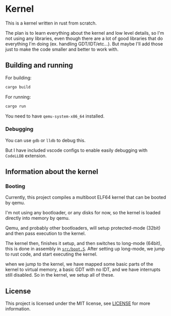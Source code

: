 # Kernel

This is a kernel written in rust from scratch.

The plan is to learn everything about the kernel and low level details, so I'm not using any libraries, even though
there are a lot of good libraries that do everything I'm doing (ex. handling GDT/IDT/etc...).
But maybe I'll add those just to make the code smaller and better to work with.


## Building and running
For building:
```sh
cargo build
```
For running:
```sh
cargo run
```
You need to have `qemu-system-x86_64` installed.

### Debugging
You can use `gdb` or `lldb` to debug this.

But I have included vscode configs to enable easily debugging with `CodeLLDB` extension.

## Information about the kernel
### Booting
Currently, this project compiles a multiboot ELF64 kernel that can be booted by qemu.

I'm not using any bootloader, or any disks for now, so the kernel is loaded directly into memory by qemu.

Qemu, and probably other bootloaders, will setup protected-mode (32bit) and then pass execution to the kernel.

The kernel then, finishes it setup, and then switches to long-mode (64bit), this is done in assembly in [`src/boot.S`](src/boot.S).
After setting up long-mode, we jump to rust code, and start executing the kernel.

when we jump to the kernel, we have mapped some basic parts of the kernel to virtual memory, a basic GDT with no IDT, and we have interrupts still disabled.
So in the kernel, we setup all of these.

## License
This project is licensed under the MIT license, see [LICENSE](LICENSE) for more information.
